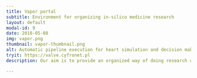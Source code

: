 ```yaml
---
title: Vapor portal
subtitle: Environment for organizing in-silico medicine research
layout: default
modal-id: 9
date: 2018-05-08
img: vapor.png
thumbnail: vapor-thumbnail.png
alt: Automatic pipeline execution for heart simulation and decision making
tryit: https://valve.cyfronet.pl
description: Our aim is to provide an organized way of doing research connected with computational medicine. The central point of the system is the pipelining engine, which allows to organize the order of simulations, and the place where inputs and the results are stored. This environment is deployed for heart valve disease investigation in the EurValve project.

---
```

